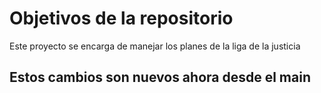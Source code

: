 # Objetivos de la repositorio

Este proyecto se encarga de manejar los planes de la liga de la justicia


## Estos cambios son nuevos ahora desde el main
